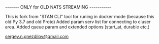 ------- ONLY for OLD NATS STREAMING -----------

This is fork from "STAN CLI" tool for runing in docker mode (because this old Py 3.7 and old Proto) 
Added param serv list for connecting to cluser area. 
Added queue param and extended options (start_at, durable etc.) 

sergey.n.gnezdilov@gmail.com
